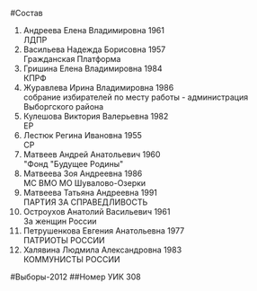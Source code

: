 #Состав
1. Андреева Елена Владимировна 1961   
    ЛДПР
2. Васильева Надежда Борисовна 1957   
    Гражданская Платформа
3. Гришина Елена Владимировна 1984   
    КПРФ
4. Журавлева Ирина Владимировна 1986   
    собрание избирателей по месту работы - администрация Выборгского района
5. Кулешова Виктория Валерьевна 1982   
    ЕР
6. Лестюк Регина Ивановна 1955   
    СР
7. Матвеев Андрей Анатольевич 1960   
    "Фонд "Будущее Родины"
8. Матвеева Зоя Андреевна 1986   
    МС ВМО МО Шувалово-Озерки
9. Матвеева Татьяна Андреевна 1991   
    ПАРТИЯ ЗА СПРАВЕДЛИВОСТЬ
10. Остроухов Анатолий Васильевич 1961   
    За женщин России
11. Петрушенкова Евгения Анатольевна 1977   
    ПАТРИОТЫ РОССИИ
12. Халявина Людмила Александровна 1983   
    КОММУНИСТЫ РОССИИ

#Выборы-2012
##Номер УИК
308